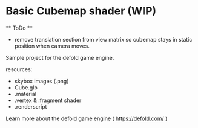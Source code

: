 # Basic Cubemap shader (WIP)

** ToDo **
- remove translation section from view matrix so cubemap stays in static position when camera moves.

Sample project for the defold game engine.

resources:

- skybox images (.png)
- Cube.glb
- .material
- .vertex & .fragment shader
- .renderscript

Learn more about the defold game engine ( https://defold.com/ )
